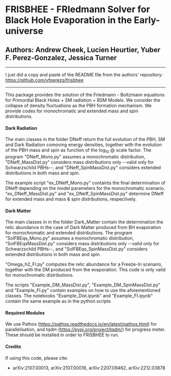 # FRISBHEE - FRIedmann Solver for Black Hole Evaporation in the Early-universe

## Authors: Andrew Cheek, Lucien Heurtier, Yuber F. Perez-Gonzalez, Jessica Turner       

----------------------------------------------------------------------------------------------------------------------------------------------------------------------

I just did a copy and paste of the README file from the authors' repository: https://github.com/yfperezg/frisbhee

----------------------------------------------------------------------------------------------------------------------------------------------------------------------

This package provides the solution of the Friedmann - Boltzmann equations for Primordial Black Holes + SM radiation + BSM Models.
We consider the collapse of density fluctuations as the PBH formation mechanism.
We provide codes for monochromatic and extended mass and spin distributions.


#### Dark Radiation

The main classes in the folder DNeff return the full evolution of the PBH, SM and Dark Radiation comoving energy densities,
together with the evolution of the PBH mass and spin as function of the $\log_{10}$ @ scale factor.
The program "DNeff_Mono.py" assumes a monochromatic distribution, "DNeff_MassDist.py" considers mass distributions only --valid only for Schwarzschild PBHs--, 
and "DNeff_SpinMassDist.py" considers extended distributions in both mass and spin.

The example script "ex_DNeff_Mono.py" containts the final determination of DNeff depending on the model parameters for the monochromatic scenario.
"ex_DNeff_MassDist.py" and "ex_DNeff_SpinMassDist.py" determine DNeff for extended mass and mass & spin distributions, respectively.

#### Dark Matter

The main classes in in the folder Dark_Matter contain the determination the relic abundance in the case of Dark Matter produced from BH evaporation for 
monochromatic and extended distributions.
The program "SolFBEqs_Mono.py" assumes a monochromatic distribution, "SolFBEqsMassDist.py" considers mass distributions only --valid only for Schwarzschild PBHs--, 
and "SolFBEqs_SpinMassDist.py" considers extended distributions in both mass and spin.

"Omega_h2_FI.py" computes the relic abundance for a Freeze-In scenario, together with the DM produced from the evaporation.
This code is only valid for monochromatic distributions.

The scripts "Example_DM_MassDist.py", "Example_DM_SpinMassDist.py" and "Example_FI.py" contain examples on how to use the aforementioned classes. 
The notebooks "Example_Dist.ipynb" and "Example_FI.ipynb" contain the same example as in the python scripts

#### Required Modules

We use Pathos (https://pathos.readthedocs.io/en/latest/pathos.html) for parallelisation, and tqdm (https://pypi.org/project/tqdm/) for progress meter. 
These should be installed in order to FRISBHEE to run.

#### Credits

If using this code, please cite:
- arXiv:2107.00013, arXiv:2107.00016, arXiv:2207.09462, arXiv:2212.03878
